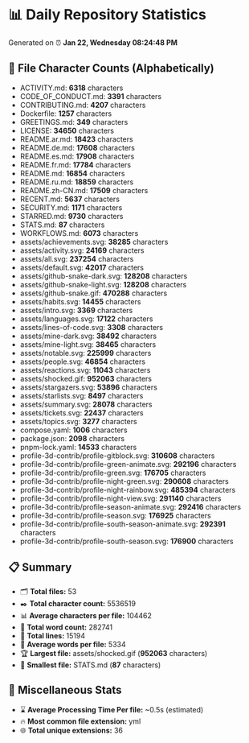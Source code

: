# 📊 Daily Repository Statistics
Generated on ⏰ **Jan 22, Wednesday 08:24:48 PM**

## 📂 File Character Counts (Alphabetically)
- ACTIVITY.md: **6318** characters
- CODE_OF_CONDUCT.md: **3391** characters
- CONTRIBUTING.md: **4207** characters
- Dockerfile: **1257** characters
- GREETINGS.md: **349** characters
- LICENSE: **34650** characters
- README.ar.md: **18423** characters
- README.de.md: **17608** characters
- README.es.md: **17908** characters
- README.fr.md: **17784** characters
- README.md: **16854** characters
- README.ru.md: **18859** characters
- README.zh-CN.md: **17509** characters
- RECENT.md: **5637** characters
- SECURITY.md: **1171** characters
- STARRED.md: **9730** characters
- STATS.md: **87** characters
- WORKFLOWS.md: **6073** characters
- assets/achievements.svg: **38285** characters
- assets/activity.svg: **24169** characters
- assets/all.svg: **237254** characters
- assets/default.svg: **42017** characters
- assets/github-snake-dark.svg: **128208** characters
- assets/github-snake-light.svg: **128208** characters
- assets/github-snake.gif: **470288** characters
- assets/habits.svg: **14455** characters
- assets/intro.svg: **3369** characters
- assets/languages.svg: **17122** characters
- assets/lines-of-code.svg: **3308** characters
- assets/mine-dark.svg: **38492** characters
- assets/mine-light.svg: **38465** characters
- assets/notable.svg: **225999** characters
- assets/people.svg: **46854** characters
- assets/reactions.svg: **11043** characters
- assets/shocked.gif: **952063** characters
- assets/stargazers.svg: **53896** characters
- assets/starlists.svg: **8497** characters
- assets/summary.svg: **28078** characters
- assets/tickets.svg: **22437** characters
- assets/topics.svg: **3277** characters
- compose.yaml: **1006** characters
- package.json: **2098** characters
- pnpm-lock.yaml: **14533** characters
- profile-3d-contrib/profile-gitblock.svg: **310608** characters
- profile-3d-contrib/profile-green-animate.svg: **292196** characters
- profile-3d-contrib/profile-green.svg: **176705** characters
- profile-3d-contrib/profile-night-green.svg: **290608** characters
- profile-3d-contrib/profile-night-rainbow.svg: **485394** characters
- profile-3d-contrib/profile-night-view.svg: **291140** characters
- profile-3d-contrib/profile-season-animate.svg: **292416** characters
- profile-3d-contrib/profile-season.svg: **176925** characters
- profile-3d-contrib/profile-south-season-animate.svg: **292391** characters
- profile-3d-contrib/profile-south-season.svg: **176900** characters

## 📋 Summary
- 🗂️ **Total files:** 53
- ✒️ **Total character count:** 5536519
- 📊 **Average characters per file:** 104462
- 📝 **Total word count:** 282741
- 🧾 **Total lines:** 15194
- 📐 **Average words per file:** 5334
- 🏆 **Largest file:** assets/shocked.gif (**952063** characters)
- 🥉 **Smallest file:** STATS.md (**87** characters)

## 🌟 Miscellaneous Stats
- ⌛ **Average Processing Time Per file:** ~0.5s (estimated)
- 🔥 **Most common file extension:** yml
- 🌐 **Total unique extensions:** 36
